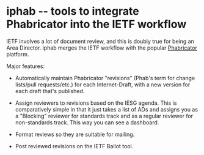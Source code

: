 iphab -- tools to integrate Phabricator into the IETF workflow
==================================================================
IETF involves a lot of document review, and this is doubly true for
being an Area Director. iphab merges the IETF workflow with the
popular [Phabricator](https://phacility.com/phabricator/) platform.

Major features:

- Automatically maintain Phabricator "revisions" (Phab's term
  for change lists/pull requests/etc.) for each Internet-Draft,
  with a new version for each draft that's published.

- Assign reviewers to revisions based on the IESG agenda.
  This is comparatively simple in that it just takes a list
  of ADs and assigns you as a "Blocking" reviewer for
  standards track and as a regular reviewer for non-standards
  track. This way you can see a dashboard.

- Format reviews so they are suitable for mailing.

- Post reviewed revisions on the IETF Ballot tool.








